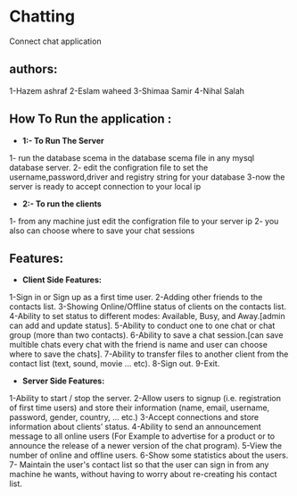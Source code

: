 # Chatting
Connect chat application


## authors:

1-Hazem ashraf
2-Eslam waheed
3-Shimaa Samir
4-Nihal Salah

## How To Run the application :

* **1:- To Run The Server**

1- run the database scema in the database scema file in any mysql database server.
2- edit the configration file to set the username,password,driver and registry string for your database
3-now the server is ready to accept connection to your local ip

* **2:- To run the clients** 

1- from any machine just edit the configration file to your server ip
2- you also can choose where to save your chat sessions


## Features:

* **Client Side Features:**

1-Sign in or Sign up as a first time user.
2-Adding other friends to the contacts list.
3-Showing Online/Offline status of clients on the contacts list.
4-Ability to set status to different modes: Available, Busy, and Away.[admin can add and update status].
5-Ability to conduct one to one chat or chat group (more than two contacts).
6-Ability to save a chat session.[can save multible chats every chat with the friend is name and user can choose where to save the chats].
7-Ability to transfer files to another client from the contact list (text, sound, movie ... etc).
8-Sign out.
9-Exit.

* **Server Side Features:**

1-Ability to start / stop the server.
2-Allow users to signup (i.e. registration of first time users) and store their information (name, email, username, password, gender, country, ... etc.)
3-Accept connections and store information about clients’ status.
4-Ability to send an announcement message to all online users (For Example to advertise for a product or to announce the release of a newer version of the chat program).
5-View the number of online and offline users.
6-Show some statistics about the users.
7- Maintain the user's contact list so that the user can sign in from any machine he wants, without having to worry about re-creating his contact list.
